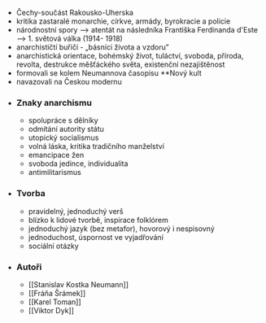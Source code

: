 - Čechy-součást Rakousko-Uherska
- kritika zastaralé monarchie, církve, armády, byrokracie a policie 
- národnostní spory --> atentát na následníka Františka Ferdinanda d'Este --> 1. světová válka (1914- 1918)
- anarchističtí buřiči - „básníci života a vzdoru" 
- anarchistická orientace, bohémský život, tuláctví, svoboda, příroda, revolta, destrukce měšťáckého světa, existenční nezajištěnost 
- formovali se kolem Neumannova časopisu **Nový kult 
- navazovali na Českou modernu
- ### Znaky anarchismu
	- spolupráce s dělníky 
	- odmítání autority státu 
	- utopický socialismus 
	- volná láska, kritika tradičního manželství 
	- emancipace žen 
	- svoboda jedince, individualita 
	- antimilitarismus
- ### Tvorba
	- pravidelný, jednoduchý verš 
	- blízko k lidové tvorbě, inspirace folklórem 
	- jednoduchý jazyk (bez metafor), hovorový i nespisovný 
	- jednoduchost, úspornost ve vyjadřování 
	- sociální otázky
- ### Autoři
	- [[Stanislav Kostka Neumann]]
	- [[Fráňa Šrámek]]
	- [[Karel Toman]]
	- [[Viktor Dyk]]